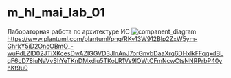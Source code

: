# m_hl_mai_lab_01
Лабораторная работа по архитектуре ИС 
![companent_diagram](http://www.plantuml.com/plantuml/proxy?cache=no&src=https://raw.githubusercontent.com/KoryakovDmitry/hl_mai_lab_01_python/main/umls/companent_diagram.iuml)
https://www.plantuml.com/plantuml/png/RKv13W912Blp2ZxW5ym-GhrkY5iD2OncOBmO_-wuPdLZlD02JTiXKcesDwAZIGGVD3JlnAnJ7orGnvbDaaXrq6DHxlkFFqgxdBLqF6cD78iuNaVvShYeTKnDMxdiu5TKoLR1Vs9lOWtCFmNcwCtsNNRPrbP40yhKt9u0
